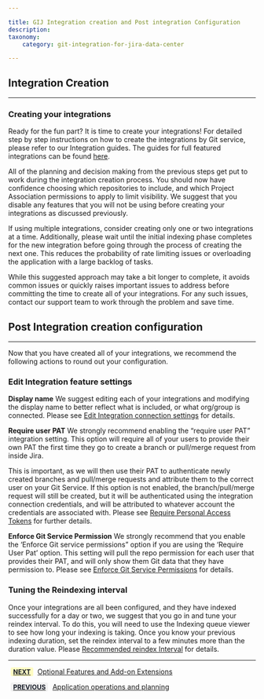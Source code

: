 ```yaml
---

title: GIJ Integration creation and Post integration Configuration
description:
taxonomy:
    category: git-integration-for-jira-data-center

---
```

## Integration Creation
---
### Creating your integrations
Ready for the fun part? It is time to create your integrations! For detailed step by step instructions on how to create the integrations by Git service, please refer to our Integration guides. The guides for full featured integrations can be found [here](https://help.gitkraken.com/git-integration-for-jira-data-center/integration-guides-gij-self-managed/). 

All of the planning and decision making from the previous steps get put to work during the integration creation process. You should now have confidence choosing which repositories to include, and which Project Association permissions to apply to limit visibility. We suggest that you disable any features that you will not be using before creating your integrations as discussed previously.

If using multiple integrations, consider creating only one or two integrations at a time. Additionally, please wait until the initial indexing phase completes for the new integration before going through the process of creating the next one. This reduces the probability of rate limiting issues or overloading the application with a large backlog of tasks. 

While this suggested approach may take a bit longer to complete, it avoids common issues or quickly raises important issues to address before committing the time to create all of your integrations. For any such issues, contact our support team  to work through the problem and save time.


## Post Integration creation configuration
---
Now that you have created all of your integrations, we recommend the following actions to round out your configuration.

### Edit Integration feature settings
**Display name**
We suggest editing each of your integrations and modifying the display name to better reflect what is included, or what org/group is connected. Please see [Edit Integration connection settings](https://help.gitkraken.com/git-integration-for-jira-data-center/edit-integration-connection-settings-gij-self-managed/) for details.

**Require user PAT**
We strongly recommend enabling the “require user PAT” integration setting. This option will require all of your users to provide their own PAT the first time they go to create a branch or pull/merge request from inside Jira. 

This is important, as we will then use their PAT to authenticate newly created branches and pull/merge requests and  attribute them to the correct user on your Git Service. If this option is not enabled, the branch/pull/merge request will still be created, but it will be authenticated using the integration connection credentials, and will be attributed to whatever account the credentials are associated with. Please see [Require Personal Access Tokens](https://help.gitkraken.com/git-integration-for-jira-data-center/require-personal-access-tokens-for-user-actions-create-branch-pull-request-gij-self-managed/) for further details.

**Enforce Git Service Permission**
We strongly recommend that you enable the ‘Enforce Git service permissions” option if you are using the ‘Require User Pat’ option. This setting will pull the repo permission for each user that provides their PAT, and will only show them Git data that they have permission to. Please see [Enforce Git Service Permissions](https://help.gitkraken.com/git-integration-for-jira-data-center/enforce-git-service-permissions-gij-self-managed/) for details.

### Tuning the Reindexing interval
Once your integrations are all been configured, and they have indexed successfully for a day or two, we suggest that you go in and tune your reindex interval. To do this, you will need to use the Indexing queue viewer to see how long your indexing is taking. Once you know  your previous indexing duration, set the reindex interval to a few minutes more than the duration value. Please [Recommended reindex Interval](https://help.gitkraken.com/git-integration-for-jira-data-center/recommended-reindex-interval-setting-gij-self-managed/) for details.

___

[<b style='background-color:#FFFCC3; padding:1px 5px; color:#181D28; border-radius:3px; margin: 0 5px; font-size: small;'>NEXT</b>](/git-integration-for-jira-data-center/Getting-Started-Guide-Optional-Features) <a href="https://help.gitkraken.com/git-integration-for-jira-data-center/Getting-Started-Guide-Optional-Features/">Optional Features and Add-on Extensions</a>

[<b style='background-color:#F1F1F1; padding:1px 5px; color:#181D28; border-radius:3px; margin: 0 5px; font-size: small;'>PREVIOUS</b>](/git-integration-for-jira-data-center/git-integration-for-jira-data-center/Getting-Started-Guide-App-operations-and-planning/) <a href="https://help.gitkraken.com/git-integration-for-jira-data-center/git-integration-for-jira-data-center/Getting-Started-Guide-App-operations-and-planning/">Application operations and planning</a>
